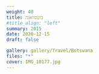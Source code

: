 ```yaml
---
weight: 40
title: בוטסוואנה
#title_align: "left"
summary: 2015
date: 2020-12-15
draft: false

gallery: gallery/Travel/Botswana
files: "*"
cover: IMG_10177.jpg
---
```

